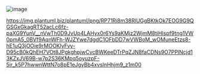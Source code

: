 ![image](https://github.com/user-attachments/assets/b84cd656-5f5e-4563-9938-2890cea523e5)



https://img.plantuml.biz/plantuml/png/RP71Ri8m38RlUGgBKtkOk7EOG9G9QGSGxGkagRT52acLc6fz-paXG9YunV__nVwTh0D9JvUp4LAHyx0r6Ys9aKMjz2WjmM8tiHIspf9tng1VW0pmA5_0BVf9AqnWFh-WJZYwe7dgdC1OFbDD7wVWBoM_wOMuneEtzs8-hE1uQ3jOOie9rMOOKlyFvy-D95cB0kQhEH7VOt8JPgkghpjwCvcBWKeeDTrPqZJN8faCDNs9O7PPlNcjd13KZxJV69B-w7p2S36KMpq5oyuzpF-5ir_k5P7hwwnWttN7o8pE1eJgyBb4xvslnHhjm9_z1m00
